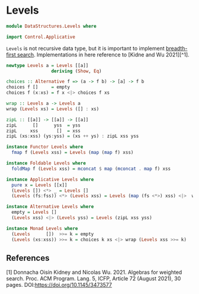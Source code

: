 # Levels

```hs
module DataStructures.Levels where

import Control.Applicative
```

`Levels` is not recursive data type, but it is important to implement [breadth-first search](Algorithms/Tree/BreadthFirstSearch.md). Implementations in here reference to [Kidne and Wu 2021][^1].

```hs
newtype Levels a = Levels [[a]]
                 deriving (Show, Eq)

choices :: Alternative f => (a -> f b) -> [a] -> f b
choices f []     = empty
choices f (x:xs) = f x <|> choices f xs

wrap :: Levels a -> Levels a
wrap (Levels xs) = Levels ([] : xs)

zipL :: [[a]] -> [[a]] -> [[a]]
zipL      []      yss  = yss
zipL     xss       []  = xss
zipL (xs:xss) (ys:yss) = (xs ++ ys) : zipL xss yss

instance Functor Levels where
  fmap f (Levels xss) = Levels (map (map f) xss)

instance Foldable Levels where
  foldMap f (Levels xss) = mconcat $ map (mconcat . map f) xss

instance Applicative Levels where
  pure x = Levels [[x]]
  (Levels []) <*> _ = Levels []
  (Levels (fs:fss)) <*> (Levels xss) = Levels (map (fs <*>) xss) <|>  wrap (Levels fss <*> Levels xss)

instance Alternative Levels where
  empty = Levels []
  (Levels xss) <|> (Levels yss) = Levels (zipL xss yss)

instance Monad Levels where
  (Levels      [])  >>= k = empty
  (Levels (xs:xss)) >>= k = choices k xs <|> wrap (Levels xss >>= k)
```

## References
[1] Donnacha Oisín Kidney and Nicolas Wu. 2021. Algebras for weighted search. Proc. ACM Program. Lang. 5, ICFP, Article 72 (August 2021), 30 pages. DOI:https://doi.org/10.1145/3473577